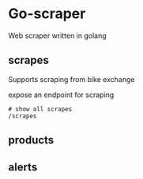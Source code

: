 # Go-scraper

Web scraper written in golang

## scrapes
Supports scraping from bike exchange

expose an endpoint for scraping
```
# show all scrapes
/scrapes
```

## products
## alerts
